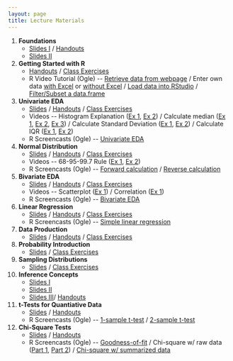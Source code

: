 ```yaml
---
layout: page
title: Lecture Materials
---
```


1. **Foundations**
    * [Slides I](Slides/01_Foundations_I.pptx) / [Handouts](HOs/01_Foundations_HO.pdf)
    * [Slides II](Slides/02_Foundations_II.pptx)
1. **Getting Started with R**
    * [Handouts](HOs/02_FoundationsR_HO.pdf) / [Class Exercises](CEs/02_FoundationsR_CE.pdf)
    * R Video Tutorial (Ogle) -- [Retrieve data from webpage](https://vimeo.com/user45324800/ncstats-preparedatawebpage) / Enter own data [with Excel](https://vimeo.com/user45324800/ncstats-preparedataexcel) or [without Excel](https://vimeo.com/user45324800/ncstats-preparedatatextfile) / [Load data into RStudio](https://vimeo.com/user45324800/ncstats-loadcsvrstudio) / [Filter/Subset a data.frame](http://www.screenr.com/z27N)
1. **Univariate EDA**
    * [Slides](Slides/03_UnivEDA.pptx) / [Handouts](HOs/03_UnivEDA_HO.pdf) / [Class Exercises](CEs/03_UnivEDA_CE.pdf)
    * Videos -- Histogram Explanation ([Ex 1](http://youtu.be/sC7gjg9g3JU), [Ex 2](http://youtu.be/H9ITfdaX2ZQ)) / Calculate median ([Ex 1](http://youtu.be/0SYsi38XucI), [Ex 2](http://youtu.be/hTYTaOaQUcw?list=UUAjbU4EB30lTsJ2NSE5a7DQ), [Ex 3](http://youtu.be/9a8M_KfclBE)) / Calculate Standard Deviation ([Ex 1](http://youtu.be/qqOyy_NjflU), [Ex 2](http://youtu.be/atS4wX8I9H0)) /  Calculate IQR ([Ex 1](http://youtu.be/R6VDj7pEG30), [Ex 2](http://youtu.be/F3WcEAW-M80?t=6m6s))
    * R Screencasts (Ogle) -- [Univariate EDA](http://www.screenr.com/IGPH)
1. **Normal Distribution**
    * [Slides](Slides/04_NormalDistribution.pptx) / [Handouts](HOs/04_NormalDistribution_HO.pdf) / [Class Exercises](CEs/04_NormalDistribution_CE.pdf)
    * Videos -- 68-95-99.7 Rule ([Ex 1](https://www.youtube.com/watch?v=cgxPcdPbujI), [Ex 2](https://www.youtube.com/watch?v=PJPXFOK8F8E))
    * R Screencasts (Ogle) -- [Forward calculation](http://www.screenr.com/e27N) /  [Reverse calculation](http://www.screenr.com/a27N)
1. **Bivariate EDA**
    * [Slides](Slides/05_BivEDA.pptx) / [Handouts](HOs/05_BivEDA_HO.pdf) / [Class Exercises](CEs/05_BivEDA_CE.pdf)
    * Videos -- Scatterplot ([Ex 1](https://www.youtube.com/watch?v=yXmz922K9Ks)) / Correlation ([Ex 1](http://youtu.be/PtYVrF_WT3A?t=32s))
    * R Screencasts (Ogle) -- [Bivariate EDA](http://www.screenr.com/n4PH)
1. **Linear Regression**
    * [Slides](Slides/06_SimpleLinearRegression.pptx) / [Handouts](HOs/06_SimpleLinearRegression_HO.pdf) / [Class Exercises](CEs/06_SimpleLinearRegression_CE.pdf)
    * R Screencasts (Ogle) -- [Simple linear regression](http://www.screenr.com/JGPH)
1. **Data Production**
    * [Slides](Slides/07_DataProduction.pptx) / [Handouts](HOs/_HO.pdf) / [Class Exercises](CEs/_CE.pdf)
1. **Probability Introduction**
    * [Slides](Slides/08_ProbabilityIntro.pptx) / [Class Exercises](CEs/08_ProbabilityIntro_CE.pdf)
1. **Sampling Distributions**
    * [Slides](Slides/09_SamplingDistributions.pptx) / [Class Exercises](CEs/09_SamplingDistributions_CE.pdf)
1. **Inference Concepts**
    * [Slides I](Slides/10_Inference_1_HypothesisTesting.pptx)
    * [Slides II](Slides/10_Inference_2_ConfidenceRegions.pptx)
    * [Slides III](Slides/10_Inference_3_ZTest.pptx)/ [Handouts](HOs/10_InferenceConcepts_HO.pdf)
1. **t-Tests for Quantiative Data**
    * [Slides](Slides/11_tTests.pptx) / [Handouts](HOs/11_tTests_HO.pdf)
    * R Screencasts (Ogle) -- [1-sample t-test](http://www.screenr.com/GXPH) / [2-sample t-test](http://www.screenr.com/cCPH)
1. **Chi-Square Tests**
    * [Slides](Slides/12_ChiSquareTests_alt.pptx) / [Handouts](HOs/12_ChiSquareTests_HO.pdf)
    * R Screencasts (Ogle) -- [Goodness-of-fit](http://www.screenr.com/JXPH) / Chi-square w/ raw data ([Part 1](http://www.screenr.com/pOPH), [Part 2](http://www.screenr.com/6OPH)) / [Chi-square w/ summarized data](http://www.screenr.com/Q0PH)

